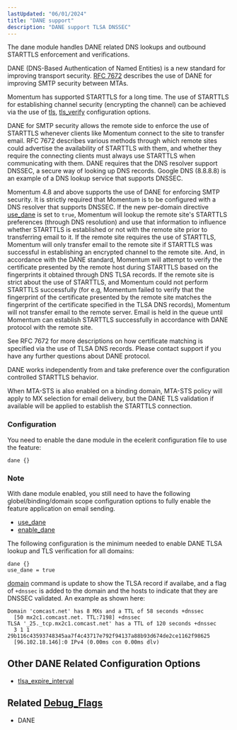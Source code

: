```yaml
---
lastUpdated: "06/01/2024"
title: "DANE support"
description: "DANE support TLSA DNSSEC"
---
```


The dane module handles DANE related DNS lookups and outbound STARTTLS enforcement and
 verifications.

DANE (DNS-Based Authentication of Named Entities) is a new standard for improving transport security.
 [RFC 7672](https://datatracker.ietf.org/doc/html/rfc7672) describes the use of DANE for improving
 SMTP security between MTAs.

Momentum has supported STARTTLS for a long time. The use of STARTTLS for establishing channel
 security (encrypting the channel) can be achieved via the use of [tls](/momentum/4/config/ref-tls),
 [tls_verify](/momentum/4/config/tls-verify) configuration options.

DANE for SMTP security allows the remote side to enforce the use of STARTTLS whenever clients like
 Momentum connect to the site to transfer email. RFC 7672 describes various methods through which
 remote sites could advertise the availability of STARTTLS with them, and whether they require
 the connecting clients must always use STARTTLS when communicating with them.
 DANE requires that the DNS resolver support DNSSEC, a secure way of looking up DNS records.
 Google DNS (8.8.8.8) is an example of a DNS lookup service that supports DNSSEC.

Momentum 4.8 and above supports the use of DANE for enforcing SMTP security.
 It is strictly required that Momentum is to be configured with a DNS resolver that supports DNSSEC.
 If the new per-domain directive [use_dane](/momentum/4/config/use-dane) is set to `true`,
 Momentum will lookup the remote site's STARTTLS preferences (through DNS resolution) and use that
 information to influence whether STARTTLS is established or not with the remote site prior to
 transferring email to it. If the remote site requires the use of STARTTLS, Momentum will only
 transfer email to the remote site if STARTTLS was successful in establishing an encrypted channel
 to the remote site. And, in accordance with the DANE standard, Momentum will attempt to verify
 the certificate presented by the remote host during STARTTLS based on the fingerprints it obtained
 through DNS TLSA records. If the remote site is strict about the use of STARTTLS,
 and Momentum could not perform STARTTLS successfully (for e.g, Momentum failed to verify that the
 fingerprint of the certificate presented by the remote site matches the fingerprint of the
 certificate specified in the TLSA DNS records), Momentum will not transfer email to the remote
 server. Email is held in the queue until Momentum can establish STARTTLS successfully in accordance
 with DANE protocol with the remote site.

See RFC 7672 for more descriptions on how certificate matching is specified via the use of
 TLSA DNS records. Please contact support if you have any further questions about DANE protocol.

DANE works independently from and take preference over the configuration controlled STARTTLS
 behavior.

When MTA-STS is also enabled on a binding domain, MTA-STS policy will apply to MX selection for
 email delivery, but the DANE TLS validation if available will be applied to establish the STARTTLS
 connection.

### <a name="modules.dane.configuration.example"></a> Configuration

You need to enable the dane module in the ecelerit configuration file to use the feature:

```
dane {}
```

### Note
With dane module enabled, you still need to have the following globel/binding/domain scope
 configuration options to fully enable the feature application on email sending.

- [use_dane](/momentum/4/config/use-dane)
- [enable_dane](/momentum/4/config/enable-dane)

The following configuration is the minimum needed to enable DANE TLSA lookup and TLS verification
for all domains:

```
dane {}
use_dane = true
```

[domain](/momentum/4/console-commands/domain) command is update to show the TLSA record if availabe,
 and a flag of `+dnssec` is added to the domain and the hosts to indicate that they are DNSSEC
 validated. An example as shown here:

```
Domain 'comcast.net' has 8 MXs and a TTL of 58 seconds +dnssec
  [50 mx2c1.comcast.net. TTL:7198] +dnssec
TLSA '_25._tcp.mx2c1.comcast.net' has a TTL of 120 seconds +dnssec
  3 1 1 29b116c43593748345aa7f4c43717e792f94137a88b93d674de2ce1162f98625
  [96.102.18.146]:0 IPv4 (0.00ms con 0.00ms dlv)
```


## Other DANE Related Configuration Options

- [tlsa_expire_interval](/momentum/4/config/tlsa-expire-interval)


## Related [Debug_Flags](/momentum/4/config/ref-debug-flags)
- DANE

